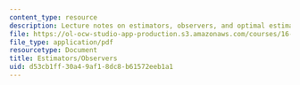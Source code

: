```yaml
---
content_type: resource
description: Lecture notes on estimators, observers, and optimal estimators.
file: https://ol-ocw-studio-app-production.s3.amazonaws.com/courses/16-323-principles-of-optimal-control-spring-2008/d53cb1ff30a49af18dc8b61572eeb1a1_lec11.pdf
file_type: application/pdf
resourcetype: Document
title: Estimators/Observers
uid: d53cb1ff-30a4-9af1-8dc8-b61572eeb1a1
---
```

